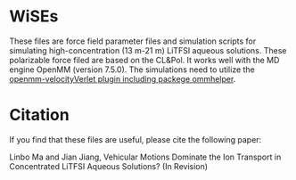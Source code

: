 # WiSEs
These files are force field parameter files and simulation scripts for simulating high-concentration (13 m-21 m) LiTFSI aqueous solutions. These polarizable force filed are based on the CL&Pol. It works well with the MD engine OpenMM (version 7.5.0). The simulations need to utilize the [openmm-velocityVerlet plugin including packege ommhelper](https://github.com/z-gong/openmm-velocityVerlet?tab=readme-ov-file).
# Citation
If you find that these files are useful, please cite the following paper:

Linbo Ma and Jian Jiang, Vehicular Motions Dominate the Ion Transport in Concentrated LiTFSI Aqueous Solutions? (In Revision)

